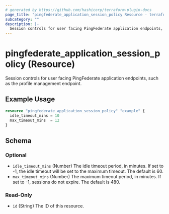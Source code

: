 ```yaml
---
# generated by https://github.com/hashicorp/terraform-plugin-docs
page_title: "pingfederate_application_session_policy Resource - terraform-provider-pingfederate"
subcategory: ""
description: |-
  Session controls for user facing PingFederate application endpoints, such as the profile management endpoint.
---
```


# pingfederate_application_session_policy (Resource)

Session controls for user facing PingFederate application endpoints, such as the profile management endpoint.

## Example Usage

```terraform
resource "pingfederate_application_session_policy" "example" {
  idle_timeout_mins = 10
  max_timeout_mins  = 12
}
```

<!-- schema generated by tfplugindocs -->
## Schema

### Optional

- `idle_timeout_mins` (Number) The idle timeout period, in minutes. If set to -1, the idle timeout will be set to the maximum timeout. The default is 60.
- `max_timeout_mins` (Number) The maximum timeout period, in minutes. If set to -1, sessions do not expire. The default is 480.

### Read-Only

- `id` (String) The ID of this resource.
